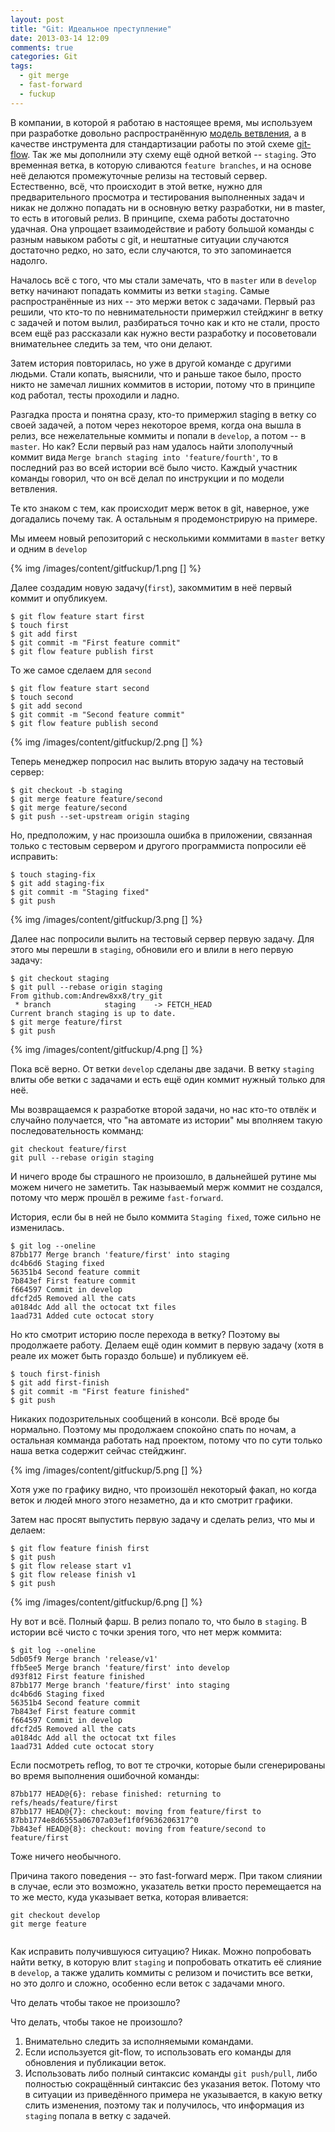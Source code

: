 ```yaml
---
layout: post
title: "Git: Идеальное преступление"
date: 2013-03-14 12:09
comments: true
categories: Git
tags:
  - git merge
  - fast-forward
  - fuckup
---
```

В компании, в которой я  работаю в настоящее время, мы используем при
разработке довольно распространённую [модель ветвления](http://nvie.com/posts/a-successful-git-branching-model/), а в качестве
инструмента для стандартизации работы по этой схеме [git-flow](https://github.com/nvie/gitflow). Так же мы
дополнили эту схему ещё одной веткой -- `staging`. Это временная ветка, в
которую сливаются `feature branches`, и на основе неё делаются
промежуточные релизы на тестовый сервер. Естественно, всё, что
происходит в этой ветке, нужно для предварительного просмотра и
тестирования выполненных задач и никак не должно попадать ни в основную
ветку разработки, ни в master, то есть в итоговый релиз. В принципе,
схема работы достаточно удачная. Она упрощает взаимодействие и работу
большой команды с разным навыком работы с git, и нештатные ситуации
случаются достаточно редко, но зато, если случаются, то это запоминается
надолго.

<!-- more -->

Началось всё с того, что мы стали замечать, что в `master` или в `develop`
ветку начинают попадать коммиты из ветки `staging`. Самые распространённые
из них -- это мержи веток с задачами. Первый раз решили, что кто-то по
невнимательности примержил стейджинг в ветку с задачей и потом вылил,
разбираться точно как и кто не стали, просто всем ещё раз рассказали как
нужно вести разработку и посоветовали внимательнее следить за тем, что
они делают.

Затем история повторилась, но уже в другой команде с другими людьми.
Стали копать, выяснили, что и раньше такое было, просто никто не замечал
лишних коммитов в истории, потому что в принципе код работал, тесты
проходили и ладно.

Разгадка проста и понятна сразу, кто-то примержил staging в ветку со
своей задачей, а потом через некоторое время, когда она вышла в релиз,
все нежелательные коммиты и попали в `develop`, а  потом -- в `master`. Но
как? Если первый раз нам удалось найти злополучный коммит вида `Merge
branch staging into 'feature/fourth'`, то в последний раз во всей истории
всё было чисто. Каждый участник команды говорил, что он всё делал по
инструкции и по модели ветвления.

Те кто знаком с тем, как происходит мерж веток в git, наверное, уже
догадались почему так. А остальным я продемонстрирую на примере.

Мы имеем новый репозиторий с несколькими коммитами в `master` ветку и
одним в `develop`

{% img /images/content/gitfuckup/1.png [] %}

Далее создадим новую задачу(`first`), закоммитим в неё первый коммит и
опубликуем.

```
$ git flow feature start first
$ touch first
$ git add first
$ git commit -m "First feature commit"
$ git flow feature publish first
```

То же самое сделаем для `second`

```
$ git flow feature start second
$ touch second
$ git add second
$ git commit -m "Second feature commit"
$ git flow feature publish second
```

{% img /images/content/gitfuckup/2.png [] %}

Теперь менеджер попросил нас вылить вторую задачу на тестовый сервер:

```
$ git checkout -b staging
$ git merge feature feature/second
$ git merge feature/second
$ git push --set-upstream origin staging
```

Но, предположим, у нас произошла ошибка в приложении, связанная только с
тестовым сервером и другого программиста попросили её исправить:

```
$ touch staging-fix
$ git add staging-fix
$ git commit -m "Staging fixed"
$ git push
```

{% img /images/content/gitfuckup/3.png [] %}

Далее нас попросили вылить на тестовый сервер первую задачу. Для этого
мы перешли в `staging`, обновили его и влили в него первую задачу:

```
$ git checkout staging
$ git pull --rebase origin staging
From github.com:Andrew8xx8/try_git
 * branch            staging    -> FETCH_HEAD
Current branch staging is up to date.
$ git merge feature/first
$ git push
```

{% img /images/content/gitfuckup/4.png [] %}

Пока всё верно. От ветки `develop` сделаны две задачи. В ветку `staging` влиты обе ветки с задачами и есть ещё один коммит нужный только для неё.

Мы возвращаемся к разработке второй задачи, но нас кто-то отвлёк и случайно получается, что "на автомате из истории" мы вполняем такую последовательность комманд:

```
git checkout feature/first
git pull --rebase origin staging
```

И ничего вроде бы страшного не произошло, в дальнейшей рутине мы можем ничего не заметить. Так называемый мерж коммит не создался, потому что мерж прошёл в режиме `fast-forward`.

История, если бы в ней не было коммита `Staging fixed`,  тоже сильно не
изменилась.

```
$ git log --oneline
87bb177 Merge branch 'feature/first' into staging
dc4b6d6 Staging fixed
56351b4 Second feature commit
7b843ef First feature commit
f664597 Commit in develop
dfcf2d5 Removed all the cats
a0184dc Add all the octocat txt files
1aad731 Added cute octocat story
```

Но кто смотрит историю после перехода в ветку? Поэтому вы продолжаете
работу. Делаем ещё один коммит в первую задачу (хотя в реале их может
быть гораздо больше) и публикуем её.

```
$ touch first-finish
$ git add first-finish
$ git commit -m "First feature finished"
$ git push
```

Никаких подозрительных сообщений в консоли. Всё вроде бы нормально.
Поэтому мы продолжаем спокойно спать по ночам, а остальная комманда
работать над проектом, потому что по сути только наша ветка содержит
сейчас стейджинг.

{% img /images/content/gitfuckup/5.png [] %}

Хотя уже по графику видно, что произошёл некоторый факап, но когда веток
и людей много этого незаметно, да и кто смотрит графики.

Затем нас просят выпустить первую задачу и сделать релиз, что мы и
делаем:

```
$ git flow feature finish first
$ git push
$ git flow release start v1
$ git flow release finish v1
$ git push
```

{% img /images/content/gitfuckup/6.png [] %}

Ну вот и всё. Полный фарш. В релиз попало то, что было в `staging`. В истории всё чисто с точки зрения того, что нет мерж коммита:

```
$ git log --oneline
5db05f9 Merge branch 'release/v1'
ffb5ee5 Merge branch 'feature/first' into develop
d93f812 First feature finished
87bb177 Merge branch 'feature/first' into staging
dc4b6d6 Staging fixed
56351b4 Second feature commit
7b843ef First feature commit
f664597 Commit in develop
dfcf2d5 Removed all the cats
a0184dc Add all the octocat txt files
1aad731 Added cute octocat story
```

Если посмотреть reflog, то вот те строчки, которые были сгенерированы во
время выполнения ошибочной команды:

```
87bb177 HEAD@{6}: rebase finished: returning to refs/heads/feature/first
87bb177 HEAD@{7}: checkout: moving from feature/first to 87bb1774e8d6555a06707a03ef1f0f9636206317^0
7b843ef HEAD@{8}: checkout: moving from feature/second to feature/first
```

Тоже ничего необычного.

Причина такого поведения -- это fast-forward мерж. При таком слиянии в
случае, если это возможно, указатель ветки просто перемещается на то же
место, куда указывает ветка, которая вливается:

```
git checkout develop
git merge feature
```

<img src="http://8xx8.ru/git-kmb/images/mr1.png" alt="" />

Как исправить получившуюся ситуацию? Никак. Можно попробовать найти
ветку, в которую влит `staging` и попробовать откатить её слияние в
`develop`,
а также удалить коммиты с релизом и почистить все ветки, но это долго и
сложно, особенно если веток с задачами много.

Что делать чтобы такое не произошло?

Что делать, чтобы такое не произошло?

1. Внимательно следить за исполняемыми командами.
2. Если используется git-flow, то использовать его команды для
   обновления и публикации веток.
3. Использовать либо полный синтаксис команды `git push/pull`,  либо
   полностью сокращённый синтаксис без указания веток. Потому что в
ситуации из приведённого примера не указывается, в какую ветку слить
изменения, поэтому так и получилось, что информация из `staging` попала в
ветку с задачей.



